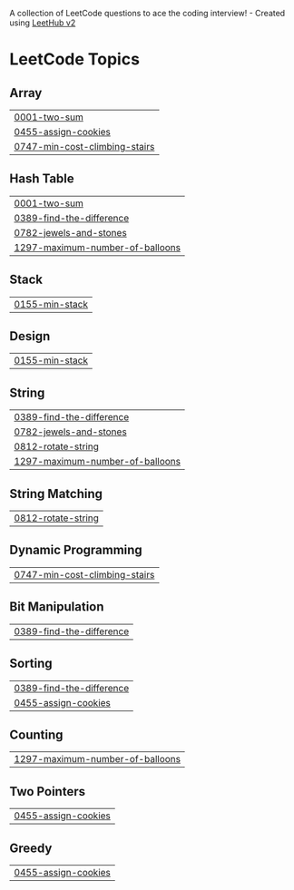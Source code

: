 A collection of LeetCode questions to ace the coding interview! - Created using [LeetHub v2](https://github.com/arunbhardwaj/LeetHub-2.0)
<!---LeetCode Topics Start-->
# LeetCode Topics
## Array
|  |
| ------- |
| [0001-two-sum](https://github.com/yuva0612/LeetCode/tree/master/0001-two-sum) |
| [0455-assign-cookies](https://github.com/yuva0612/LeetCode/tree/master/0455-assign-cookies) |
| [0747-min-cost-climbing-stairs](https://github.com/yuva0612/LeetCode/tree/master/0747-min-cost-climbing-stairs) |
## Hash Table
|  |
| ------- |
| [0001-two-sum](https://github.com/yuva0612/LeetCode/tree/master/0001-two-sum) |
| [0389-find-the-difference](https://github.com/yuva0612/LeetCode/tree/master/0389-find-the-difference) |
| [0782-jewels-and-stones](https://github.com/yuva0612/LeetCode/tree/master/0782-jewels-and-stones) |
| [1297-maximum-number-of-balloons](https://github.com/yuva0612/LeetCode/tree/master/1297-maximum-number-of-balloons) |
## Stack
|  |
| ------- |
| [0155-min-stack](https://github.com/yuva0612/LeetCode/tree/master/0155-min-stack) |
## Design
|  |
| ------- |
| [0155-min-stack](https://github.com/yuva0612/LeetCode/tree/master/0155-min-stack) |
## String
|  |
| ------- |
| [0389-find-the-difference](https://github.com/yuva0612/LeetCode/tree/master/0389-find-the-difference) |
| [0782-jewels-and-stones](https://github.com/yuva0612/LeetCode/tree/master/0782-jewels-and-stones) |
| [0812-rotate-string](https://github.com/yuva0612/LeetCode/tree/master/0812-rotate-string) |
| [1297-maximum-number-of-balloons](https://github.com/yuva0612/LeetCode/tree/master/1297-maximum-number-of-balloons) |
## String Matching
|  |
| ------- |
| [0812-rotate-string](https://github.com/yuva0612/LeetCode/tree/master/0812-rotate-string) |
## Dynamic Programming
|  |
| ------- |
| [0747-min-cost-climbing-stairs](https://github.com/yuva0612/LeetCode/tree/master/0747-min-cost-climbing-stairs) |
## Bit Manipulation
|  |
| ------- |
| [0389-find-the-difference](https://github.com/yuva0612/LeetCode/tree/master/0389-find-the-difference) |
## Sorting
|  |
| ------- |
| [0389-find-the-difference](https://github.com/yuva0612/LeetCode/tree/master/0389-find-the-difference) |
| [0455-assign-cookies](https://github.com/yuva0612/LeetCode/tree/master/0455-assign-cookies) |
## Counting
|  |
| ------- |
| [1297-maximum-number-of-balloons](https://github.com/yuva0612/LeetCode/tree/master/1297-maximum-number-of-balloons) |
## Two Pointers
|  |
| ------- |
| [0455-assign-cookies](https://github.com/yuva0612/LeetCode/tree/master/0455-assign-cookies) |
## Greedy
|  |
| ------- |
| [0455-assign-cookies](https://github.com/yuva0612/LeetCode/tree/master/0455-assign-cookies) |
<!---LeetCode Topics End-->